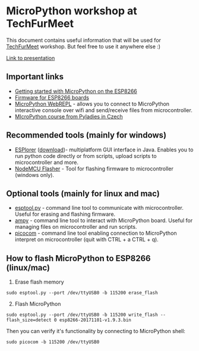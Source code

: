 # MicroPython workshop at TechFurMeet

This document contains useful information that will be used for [TechFurMeet](https://www.techfurmeet.org/) workshop. But feel free to use it anywhere else :)

[Link to presentation](https://docs.google.com/presentation/d/1s5l5uXPHnwexjAZdf8eqWwv_EDYjKUNP4exJiZsZvaw/edit?usp=sharing)

## Important links

* [Getting started with MicroPython on the ESP8266](https://docs.micropython.org/en/latest/esp8266/esp8266/tutorial/intro.html)
* [Firmware for ESP8266 boards](http://micropython.org/download#esp8266)
* [MicroPython WebREPL](https://micropython.org/webrepl/) - allows you to connect to MicroPython interactive console over wifi and send/receive files from microcontroller.
* [MIcroPython course from Pyladies in Czech](http://naucse.python.cz/lessons/beginners/micropython/)

## Recommended tools (mainly for windows)

* [ESPlorer](https://esp8266.ru/esplorer/) ([download](http://esp8266.ru/esplorer-latest/?f=ESPlorer.zip))- multiplatform GUI interface in Java. Enables you to run python code directly or from scripts, upload scripts to microcontroller and more.
* [NodeMCU Flasher](https://github.com/nodemcu/nodemcu-flasher) - Tool for flashing firmware to microcontroller (windows only).

## Optional tools (mainly for linux and mac)

* [esptool.py](https://github.com/espressif/esptool) - command line tool to communicate with microcontroller. Useful for erasing and flashing firmware.
* [ampy](https://github.com/adafruit/ampy) - command line tool to interact with MicroPython board. Useful for managing files on microcontroller and run scripts.
* [picocom](https://github.com/npat-efault/picocom) - command line tool enabling connection to MicroPython interpret on microcontroller (quit with CTRL + a CTRL + q).

## How to flash MicroPython to ESP8266 (linux/mac)

1. Erase flash memory
```
sudo esptool.py --port /dev/ttyUSB0 -b 115200 erase_flash
```
2. Flash MicroPython
```
sudo esptool.py --port /dev/ttyUSB0 -b 115200 write_flash --flash_size=detect 0 esp8266-20171101-v1.9.3.bin
```
Then you can verify it's functionality by connecting to MicroPython shell:
```
sudo picocom -b 115200 /dev/ttyUSB0
```
